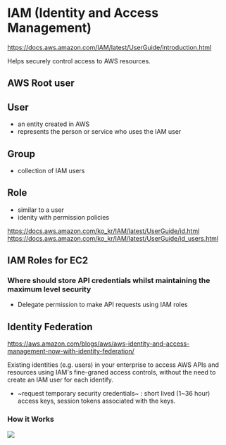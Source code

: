 # IAM (Identity and Access Management)
https://docs.aws.amazon.com/IAM/latest/UserGuide/introduction.html

Helps securely control access to AWS resources.


## AWS Root user
## User
  - an entity created in AWS
  - represents the person or service who uses the IAM user
  
## Group
  - collection of IAM users

## Role
  - similar to a user
  - idenity with permission policies

https://docs.aws.amazon.com/ko_kr/IAM/latest/UserGuide/id.html
https://docs.aws.amazon.com/ko_kr/IAM/latest/UserGuide/id_users.html

## IAM Roles for EC2
### Where should store API credentials whilst maintaining the maximum level security
  - Delegate permission to make API requests using IAM roles

## Identity Federation
https://aws.amazon.com/blogs/aws/aws-identity-and-access-management-now-with-identity-federation/

Existing identities (e.g. users) in your enterprise to access AWS APIs and resources using IAM's fine-graned access controls, without the need to create an IAM user for each identify.

- ~request temporary security credentials~ : short lived (1~36 hour) access keys, session tokens associated with the keys.

### How it Works
![](https://media.amazonwebservices.com/blog/iam_identity_federation_flow_4.png "")
